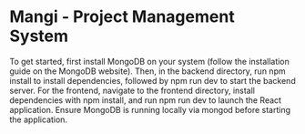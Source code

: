 # Mangi - Project Management System

To get started, first install MongoDB on your system (follow the installation guide on the MongoDB website). Then, in the backend directory, run npm install to install dependencies, followed by npm run dev to start the backend server. For the frontend, navigate to the frontend directory, install dependencies with npm install, and run npm run dev to launch the React application. Ensure MongoDB is running locally via mongod before starting the application.